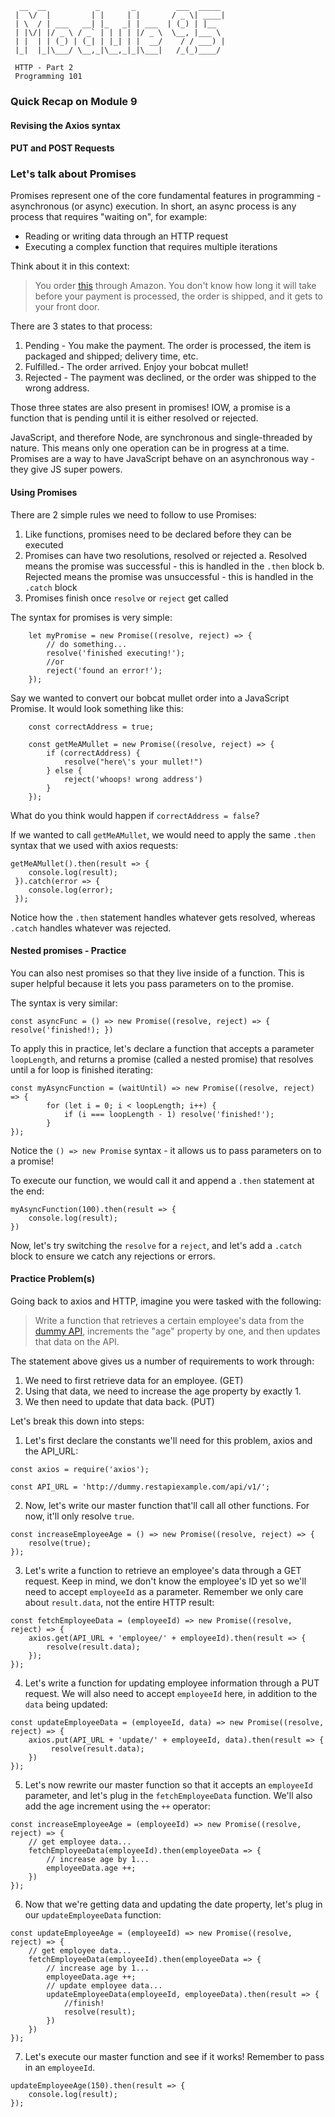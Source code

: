 ```
  __  __           _       _         ___  _____ 
 |  \/  |         | |     | |       / _ \| ____|
 | \  / | ___   __| |_   _| | ___  | (_) | |__  
 | |\/| |/ _ \ / _` | | | | |/ _ \  \__, |___ \ 
 | |  | | (_) | (_| | |_| | |  __/    / / ___) |
 |_|  |_|\___/ \__,_|\__,_|_|\___|   /_(_)____/ 
 
 HTTP - Part 2
 Programming 101
 ```
 
 ### Quick Recap on Module 9 
 
 #### Revising the Axios syntax
 
 #### PUT and POST Requests
 
 ### Let's talk about Promises
 
 Promises represent one of the core fundamental features in programming - asynchronous (or async) execution. 
 In short, an async process is any process that requires "waiting on", for example:

 - Reading or writing data through an HTTP request
 - Executing a complex function that requires multiple iterations
 
 Think about it in this context:
 > You order [this](https://www.amazon.com/dp/B00BC1GCOO?tag=bfbetsy-20&ascsubtag=4431391%2C5%2C21%2Cd%2C0%2C0%2Cduckduckgo%2C0%3A0) through Amazon.
 You don't know how long it will take before your payment is processed, the order is shipped, and it gets to your front door. 
 
 There are 3 states to that process:
 1. Pending - You make the payment. The order is processed, the item is packaged and shipped; delivery time, etc.
 2. Fulfilled.- The order arrived. Enjoy your bobcat mullet!
 3. Rejected - The payment was declined, or the order was shipped to the wrong address. 
 
 Those three states are also present in promises! IOW, a promise is a function that is pending until it is either resolved or rejected.
 
JavaScript, and therefore Node, are synchronous and single-threaded by nature. This means only one operation can be in progress at a time. Promises are a way to have JavaScript behave on an asynchronous way - they give JS super powers. 

#### Using Promises

There are 2 simple rules we need to follow to use Promises:
1. Like functions, promises need to be declared before they can be executed 
2. Promises can have two resolutions, resolved or rejected
    a. Resolved means the promise was successful - this is handled in the `.then` block
    b. Rejected means the promise was unsuccessful - this is handled in the `.catch` block
3. Promises finish once `resolve` or `reject` get called


The syntax for promises is very simple:
```
    let myPromise = new Promise((resolve, reject) => {
        // do something...
        resolve('finished executing!');
        //or
        reject('found an error!');
    });
```

Say we wanted to convert our bobcat mullet order into a JavaScript Promise. It would look something like this:
```
    const correctAddress = true;
    
    const getMeAMullet = new Promise((resolve, reject) => {
        if (correctAddress) {
            resolve("here\'s your mullet!")
        } else {
            reject('whoops! wrong address')
        }    
    });
```
What do you think would happen if `correctAddress = false`?


If we wanted to call `getMeAMullet`, we would need to apply the same `.then` syntax that we used with axios requests:
```
getMeAMullet().then(result => {
    console.log(result);
 }).catch(error => {
    console.log(error);
 });
```

Notice how the `.then` statement handles whatever gets resolved, whereas `.catch` handles whatever was rejected.

#### Nested promises - Practice

You can also nest promises so that they live inside of a function. This is super helpful because it lets you pass parameters on to the promise.

The syntax is very similar:
```
const asyncFunc = () => new Promise((resolve, reject) => { resolve('finished!); })
```

To apply this in practice, let's declare a function that accepts a parameter `loopLength`, and returns a promise (called a nested promise) that resolves until a for loop is finished iterating:
```
const myAsyncFunction = (waitUntil) => new Promise((resolve, reject) => {
        for (let i = 0; i < loopLength; i++) {
            if (i === loopLength - 1) resolve('finished!');
        }
});
```
Notice the `() => new Promise` syntax - it allows us to pass parameters on to a promise!

To execute our function, we would call it and append a `.then` statement at the end:
```
myAsyncFunction(100).then(result => {
    console.log(result);
})
```

Now, let's try switching the `resolve` for a `reject`, and let's add a `.catch` block to ensure we catch any rejections or errors.

#### Practice Problem(s) 

Going back to axios and HTTP, imagine you were tasked with the following:

> Write a function that retrieves a certain employee's data from the [dummy API](http://dummy.restapiexample.com/), increments the "age" property by one, and then updates that data on the API.

The statement above gives us a number of requirements to work through:
1. We need to first retrieve data for an employee. (GET)
2. Using that data, we need to increase the age property by exactly 1. 
3. We then need to update that data back. (PUT)

Let's break this down into steps:

1. Let's first declare the constants we'll need for this problem, axios and the API_URL:
```
const axios = require('axios');

const API_URL = 'http://dummy.restapiexample.com/api/v1/';
```

2. Now, let's write our master function that'll call all other functions. For now, it'll only resolve `true`.
```
const increaseEmployeeAge = () => new Promise((resolve, reject) => {
    resolve(true);
});
```

3. Let's write a function to retrieve an employee's data through a GET request. Keep in mind, we don't know the employee's ID yet so we'll need to accept `employeeId` as a parameter. Remember we only care about `result.data`, not the entire HTTP result:
```
const fetchEmployeeData = (employeeId) => new Promise((resolve, reject) => {
    axios.get(API_URL + 'employee/' + employeeId).then(result => {
        resolve(result.data);
    });
});
``` 

4. Let's write a function for updating employee information through a PUT request. We will also need to accept `employeeId` here, in addition to the `data` being updated:
```
const updateEmployeeData = (employeeId, data) => new Promise((resolve, reject) => {
    axios.put(API_URL + 'update/' + employeeId, data).then(result => {
         resolve(result.data);
    })
});
```

5. Let's now rewrite our master function so that it accepts an `employeeId` parameter, and let's plug in the `fetchEmployeeData` function. We'll also add the age increment using the `++` operator:
```
const increaseEmployeeAge = (employeeId) => new Promise((resolve, reject) => {
    // get employee data...
    fetchEmployeeData(employeeId).then(employeeData => {
        // increase age by 1...
        employeeData.age ++;
    })
});

```

6. Now that we're getting data and updating the date property, let's plug in our `updateEmployeeData` function:
```
const updateEmployeeAge = (employeeId) => new Promise((resolve, reject) => {
    // get employee data...
    fetchEmployeeData(employeeId).then(employeeData => {
        // increase age by 1...
        employeeData.age ++;
        // update employee data...
        updateEmployeeData(employeeId, employeeData).then(result => {
            //finish!
            resolve(result);
        })
    })
});

```

7. Let's execute our master function and see if it works! Remember to pass in an `employeeId`.
```
updateEmployeeAge(150).then(result => {
    console.log(result);
});
```


